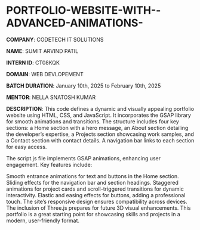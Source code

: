 # PORTFOLIO-WEBSITE-WITH--ADVANCED-ANIMATIONS-

**COMPANY**: CODETECH IT SOLUTIONS 

**NAME**: SUMIT ARVIND PATIL 

**INTERN ID**: CT08KQK

**DOMAIN**: WEB DEVLOPEMENT 

**BATCH DURATION**:  January 10th, 2025 to February 10th, 2025

**MENTOR**: NELLA SNATOSH KUMAR 

**DESCRIPTION**: This code defines a dynamic and visually appealing portfolio website using HTML, CSS, and JavaScript. It incorporates the GSAP library for smooth animations and transitions. The structure includes four key sections: a Home section with a hero message, an About section detailing the developer’s expertise, a Projects section showcasing work samples, and a Contact section with contact details. A navigation bar links to each section for easy access.

The script.js file implements GSAP animations, enhancing user engagement. Key features include:

Smooth entrance animations for text and buttons in the Home section.
Sliding effects for the navigation bar and section headings.
Staggered animations for project cards and scroll-triggered transitions for dynamic interactivity.
Elastic and easing effects for buttons, adding a professional touch.
The site’s responsive design ensures compatibility across devices. The inclusion of Three.js prepares for future 3D visual enhancements. This portfolio is a great starting point for showcasing skills and projects in a modern, user-friendly format.






